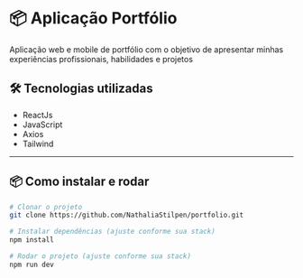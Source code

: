 # 📦 Aplicação Portfólio

Aplicação web e mobile de portfólio com o objetivo de apresentar minhas experiências profissionais, habilidades e projetos



## 🛠️ Tecnologias utilizadas

- ReactJs
- JavaScript
- Axios
- Tailwind

---

## 📦 Como instalar e rodar

```bash
# Clonar o projeto
git clone https://github.com/NathaliaStilpen/portfolio.git

# Instalar dependências (ajuste conforme sua stack)
npm install

# Rodar o projeto (ajuste conforme sua stack)
npm run dev
